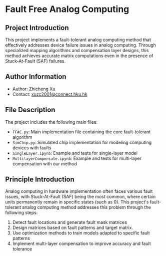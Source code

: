 # Fault Free Analog Computing

## Project Introduction

This project implements a fault-tolerant analog computing method that effectively addresses device failure issues in analog computing. Through specialized mapping algorithms and compensation layer designs, this method achieves accurate matrix computations even in the presence of Stuck-At-Fault (SAF) failures.

## Author Information

- Author: Zhicheng Xu
- Contact: xuzc2001@connect.hku.hk

## File Description

The project includes the following main files:

- `FFAC.py`: Main implementation file containing the core fault-tolerant algorithm
- `SimChip.py`: Simulated chip implementation for modeling computing devices with faults
- `SingleLayer.ipynb`: Example and tests for single-layer model
- `MultilayerCompensate.ipynb`: Example and tests for multi-layer compensation with our method

## Principle Introduction

Analog computing in hardware implementation often faces various fault issues, with Stuck-At-Fault (SAF) being the most common, where certain units permanently remain in specific states (such as 0). This project's fault-tolerant analog computing method addresses this problem through the following steps:

1. Detect fault locations and generate fault mask matrices
2. Design matrices based on fault patterns and target matrix.
3. Use optimization methods to train models adapted to specific fault patterns
4. Implement multi-layer compensation to improve accuracy and fault tolerance

